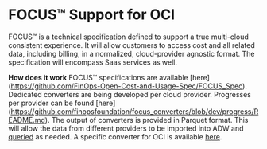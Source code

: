 # FOCUS™ Support for OCI

FOCUS™ is a technical specification defined to support a true multi-cloud consistent experience. It will allow customers to access cost and all related data, including billing, in a normalized, cloud-provider agnostic format. The specification will encompass Saas services as well. 

**How does it work**
FOCUS™ specifications are available [here] (https://github.com/FinOps-Open-Cost-and-Usage-Spec/FOCUS_Spec).
Dedicated converters are being developed per cloud provider.
Progresses per provider can be found [here] (https://github.com/finopsfoundation/focus_converters/blob/dev/progress/README.md).
The output of converters is provided in Parquet format. This will allow the data from different providers to be imported into ADW and [queried](https://docs.public.oneportal.content.oci.oraclecloud.com/en-us/iaas/autonomous-database-serverless/doc/query-external-parquet-avro.html) as needed. 
A specific converter for OCI is available [here](https://github.com/finopsfoundation/focus_converters/tree/dev/focus_converter_base/focus_converter/conversion_configs/oci).

